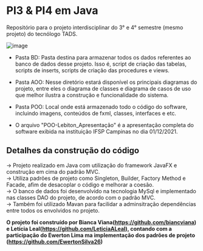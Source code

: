 # PI3 & PI4 em Java
Repositório para o projeto interdisciplinar do 3° e 4° semestre (mesmo projeto) do tecnólogo TADS. 

![image](https://user-images.githubusercontent.com/75282067/144155207-0a657481-3e1f-4b74-995c-12a9252f14fb.png)


- Pasta BD: Pasta destina para armazenar todos os dados referentes ao banco de dados desse projeto. Isso é, script de criação das tabelas, scripts de inserts, scripts de criação das procedures e views.

- Pasta AOO: Nesse diretório estará disponível os principais diagramas do projeto, entre eles o diagrama de classes e diagrama de casos de uso que melhor ilustra a construção e funcionalidade do sistema.

- Pasta POO: Local onde está armazenado todo o código do software, incluindo imagens, conteúdos de fxml, classes, interfaces e etc.

- O arquivo "POO-Lebiton_Apresentação" é a apresentação completa do software exibida na instituição IFSP Campinas no dia 01/12/2021.

## Detalhes da construção do código

-> Projeto realizado em Java com utilização do framework JavaFX e construção em cima do padrão MVC.<br>
-> Utiliza padrões de projeto como Singleton, Builder, Factory Method e Facade, afim de desacoplar o código e melhorar a coesão.<br>
-> O banco de dados foi desenvolvido na tecnologia MySql e implementado nas classes DAO do projeto, de acordo com o padrão MVC.<br>
-> Também foi utilizado Mavan para facilidar a adminsitração dependências entre todos os envolvidos no projeto.<br>

<b>O projeto foi construído por Bianca Viana(https://github.com/biancviana) e Letícia Leal(https://github.com/LeticiaALeal), contando com a participação do Ewerton Lima ma implementação dos padrões de projeto (https://github.com/EwertonSilva26)<b>
